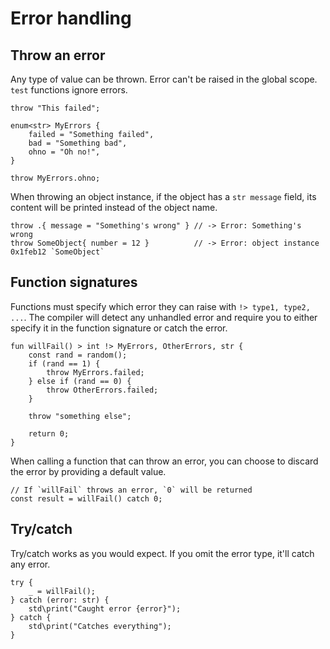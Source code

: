 # Error handling

## Throw an error
Any type of value can be thrown. Error can't be raised in the global scope. `test` functions ignore errors.
```buzz
throw "This failed";

enum<str> MyErrors {
    failed = "Something failed",
    bad = "Something bad",
    ohno = "Oh no!",
}

throw MyErrors.ohno;
```

When throwing an object instance, if the object has a `str message` field, its content will be printed instead of the object name.
```buzz
throw .{ message = "Something's wrong" } // -> Error: Something's wrong
throw SomeObject{ number = 12 }          // -> Error: object instance 0x1feb12 `SomeObject`
```

## Function signatures
Functions must specify which error they can raise with `!> type1, type2, ...`. The compiler will detect any unhandled error and require you to either specify it in the function signature or catch the error.
```buzz
fun willFail() > int !> MyErrors, OtherErrors, str {
    const rand = random();
    if (rand == 1) {
        throw MyErrors.failed;
    } else if (rand == 0) {
        throw OtherErrors.failed;
    }

    throw "something else";

    return 0;
}
```

When calling a function that can throw an error, you can choose to discard the error by providing a default value.
```buzz
// If `willFail` throws an error, `0` will be returned
const result = willFail() catch 0;
```

## Try/catch
Try/catch works as you would expect. If you omit the error type, it'll catch any error.
```buzz
try {
    _ = willFail();
} catch (error: str) {
    std\print("Caught error {error}");
} catch {
    std\print("Catches everything");
}
```
